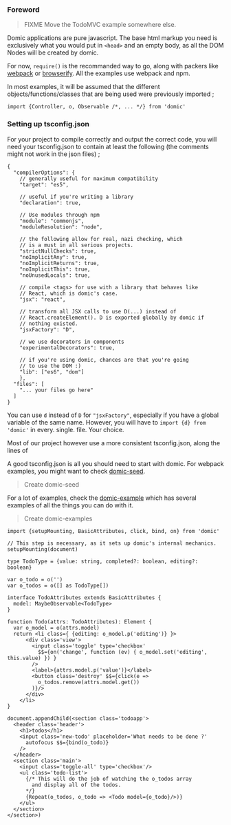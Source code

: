 
### Foreword

> FIXME Move the TodoMVC example somewhere else.

Domic applications are pure javascript. The base html markup you need is
exclusively what you would put in `<head>` and an empty body, as all the
DOM Nodes will be created by domic.

For now, `require()` is the recommanded way to go, along with packers like
[webpack](https://webpack.github.io/) or [browserify](http://browserify.org/).
All the examples use webpack and npm.

In most examples, it will be assumed that the different objects/functions/classes
that are being used were previously imported ;

```tsx
import {Controller, o, Observable /*, ... */} from 'domic'
```

### Setting up tsconfig.json

For your project to compile correctly and output the correct code, you will
need your tsconfig.json to contain at least the following (the comments
might not work in the json files) ;

```tsx
{
  "compilerOptions": {
    // generally useful for maximum compatibility
    "target": "es5",

    // useful if you're writing a library
    "declaration": true,

    // Use modules through npm
    "module": "commonjs",
    "moduleResolution": "node",

    // the following allow for real, nazi checking, which
    // is a must in all serious projects.
    "strictNullChecks": true,
    "noImplicitAny": true,
    "noImplicitReturns": true,
    "noImplicitThis": true,
    "noUnusedLocals": true,

    // compile <tags> for use with a library that behaves like
    // React, which is domic's case.
    "jsx": "react",

    // transform all JSX calls to use D(...) instead of
    // React.createElement(). D is exported globally by domic if
    // nothing existed.
    "jsxFactory": "D",

    // we use decorators in components
    "experimentalDecorators": true,

    // if you're using domic, chances are that you're going
    // to use the DOM :)
    "lib": ["es6", "dom"]
    },
  "files": [
    "... your files go here"
  ]
}
```

You can use `d` instead of `D` for `"jsxFactory"`, especially if you have
a global variable of the same name. However, you will have to `import {d} from 'domic'`
in every. single. file. Your choice.

Most of our project however use a more consistent tsconfig.json, along the lines of

A good tsconfig.json is all you should need to start with domic. For webpack
examples, you might want to check [domic-seed](https://github.com/domicjs/domic-seed).

> Create domic-seed

For a lot of examples, check the [domic-example](https://github.com/domicjs/domic-examples) which
has several examples of all the things you can do with it.

> Create domic-examples


```tsx
import {setupMounting, BasicAttributes, click, bind, on} from 'domic'

// This step is necessary, as it sets up domic's internal mechanics.
setupMounting(document)

type TodoType = {value: string, completed?: boolean, editing?: boolean}

var o_todo = o('')
var o_todos = o([] as TodoType[])

interface TodoAttributes extends BasicAttributes {
  model: MaybeObservable<TodoType>
}

function Todo(attrs: TodoAttributes): Element {
  var o_model = o(attrs.model)
  return <li class={ {editing: o_model.p('editing')} }>
      <div class='view'>
        <input class='toggle' type='checkbox'
          $$={on('change', function (ev) { o_model.set('editing', this.value) }) }
        />
        <label>{attrs.model.p('value')}</label>
        <button class='destroy' $$={click(e =>
          o_todos.remove(attrs.model.get())
        )}/>
      </div>
    </li>
}

document.appendChild(<section class='todoapp'>
  <header class='header'>
    <h1>todos</h1>
    <input class='new-todo' placeholder='What needs to be done ?'
      autofocus $$={bind(o_todo)}
    />
  </header>
  <section class='main'>
    <input class='toggle-all' type='checkbox'/>
    <ul class='todo-list'>
      {/* This will do the job of watching the o_todos array
        and display all of the todos.
      */}
      {Repeat(o_todos, o_todo => <Todo model={o_todo}/>)}
    </ul>
  </section>
</section>)
```
